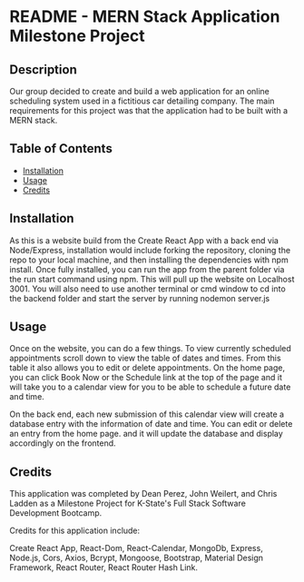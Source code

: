 # README - MERN Stack Application Milestone Project

## Description

Our group decided to create and build a web application for an online scheduling system used in a fictitious car detailing company. The main requirements for this project was that the application had to be built with a MERN stack.

## Table of Contents

-   [Installation](#installation)
-   [Usage](#usage)
-   [Credits](#credits)

## Installation

As this is a website build from the Create React App with a back end via Node/Express, installation would include forking the repository, cloning the repo to your local machine, and then installing the dependencies with npm install. Once fully installed, you can run the app from the parent folder via the run start command using npm. This will pull up the website on Localhost 3001. You will also need to use another terminal or cmd window to cd into the backend folder and start the server by running nodemon server.js

## Usage

Once on the website, you can do a few things. To view currently scheduled appointments scroll down to view the table of dates and times. From this table it also allows you to edit or delete appointments. On the home page, you can click Book Now or the Schedule link at the top of the page and it will take you to a calendar view for you to be able to schedule a future date and time.

On the back end, each new submission of this calendar view will create a database entry with the information of date and time.  You can edit or delete an entry from the home page. and it will update the database and display accordingly on the frontend.

## Credits

This application was completed by Dean Perez, John Weilert, and Chris Ladden as a Milestone Project for K-State's Full Stack Software Development Bootcamp.

Credits for this application include:

Create React App, React-Dom, React-Calendar, MongoDb, Express, Node.js, Cors, Axios, Bcrypt, Mongoose, Bootstrap, Material Design Framework, React Router, React Router Hash Link.